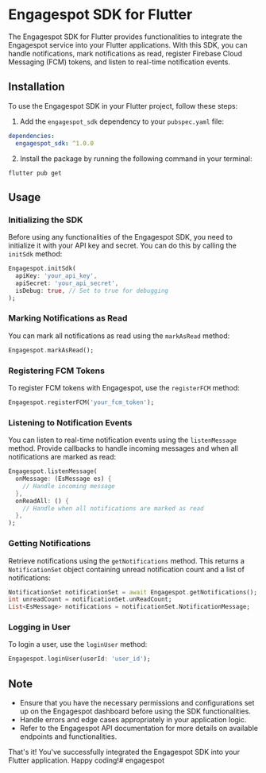 # Engagespot SDK for Flutter

The Engagespot SDK for Flutter provides functionalities to integrate the Engagespot service into your Flutter applications. With this SDK, you can handle notifications, mark notifications as read, register Firebase Cloud Messaging (FCM) tokens, and listen to real-time notification events.

## Installation

To use the Engagespot SDK in your Flutter project, follow these steps:

1. Add the `engagespot_sdk` dependency to your `pubspec.yaml` file:

```yaml
dependencies:
  engagespot_sdk: ^1.0.0
```

2. Install the package by running the following command in your terminal:

```
flutter pub get
```

## Usage

### Initializing the SDK

Before using any functionalities of the Engagespot SDK, you need to initialize it with your API key and secret. You can do this by calling the `initSdk` method:

```dart
Engagespot.initSdk(
  apiKey: 'your_api_key',
  apiSecret: 'your_api_secret',
  isDebug: true, // Set to true for debugging
);
```

### Marking Notifications as Read

You can mark all notifications as read using the `markAsRead` method:

```dart
Engagespot.markAsRead();
```

### Registering FCM Tokens

To register FCM tokens with Engagespot, use the `registerFCM` method:

```dart
Engagespot.registerFCM('your_fcm_token');
```

### Listening to Notification Events

You can listen to real-time notification events using the `listenMessage` method. Provide callbacks to handle incoming messages and when all notifications are marked as read:

```dart
Engagespot.listenMessage(
  onMessage: (EsMessage es) {
    // Handle incoming message
  },
  onReadAll: () {
    // Handle when all notifications are marked as read
  },
);
```

### Getting Notifications

Retrieve notifications using the `getNotifications` method. This returns a `NotificationSet` object containing unread notification count and a list of notifications:

```dart
NotificationSet notificationSet = await Engagespot.getNotifications();
int unreadCount = notificationSet.unReadCount;
List<EsMessage> notifications = notificationSet.NotificationMessage;
```

### Logging in User

To login a user, use the `loginUser` method:

```dart
Engagespot.loginUser(userId: 'user_id');
```

## Note

- Ensure that you have the necessary permissions and configurations set up on the Engagespot dashboard before using the SDK functionalities.
- Handle errors and edge cases appropriately in your application logic.
- Refer to the Engagespot API documentation for more details on available endpoints and functionalities.

That's it! You've successfully integrated the Engagespot SDK into your Flutter application. Happy coding!# engagespot
